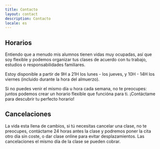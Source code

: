```yaml
---
title: Contacto
layout: contact
description: Contacto
locale: es
---
```




## Horarios 

Entiendo que a menudo mis alumnos tienen vidas muy ocupadas, así que soy flexible y podemos organizar tus clases de acuerdo con tu trabajo, estudios o responsabilidades familiares.

Estoy disponible a partir de 9H a 21H los lunes - los jueves, y 10H - 14H los viernes (incluido durante la hora del almuerzo). 

Si no puedes venir el mismo día u hora cada semana, no te preocupes: juntos podemos crear un horario flexible que funcióna para ti.  ¡Contáctame para descubrir tu perfecto horario! 


## Cancelaciones
 
La vida esta llena de cambios, si tú necesitas cancelar una clase, no te preocupes, contáctame 24 horas antes la clase y podremos poner la cita otro día sin coste, o dar clase online para evitar desplazamientos. Las cancelaciones el mismo día de la clase se pueden cobrar.  
